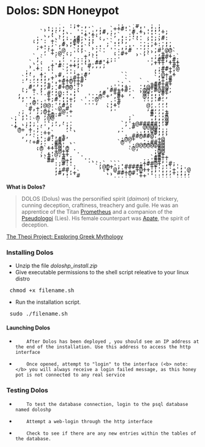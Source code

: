 ﻿# Dolos: SDN Honeypot
<pre style="font: 16px/8px monospace;">          `. `'. :;+.,. `   ` :;, '#,  ; ;        
          ,:;;;,  '`.' `,;, `++#:`;';'.;;;.       
         ``';  ;.. '.;.; ;#,;,   '#.+,'::'+;      
          .,:`,,` ..'+'+:'`  ,`, ::..`': :,       
        :.` `.`,:.;#;.::`:, ` ,::,':. ;:;,#:      
       :; : +``;',##,`:; ` ``.,;, ``..`:.`.,.     
       `  . ;`,#,;+:, :` . ;`::` .. .,:,+:,;,     
        ;+:; `.'` `;;``,::.  . ,;: ..,:'. ,':     
          ,'+ '@  `.;  `, . ' :''#   ,,,,#`@@`    
         ..`+;@ :;'```;,.`   :.#+  , ,`` ,+',`    
       `.     `;` .  +'`:    `.'   ````.;.##+;`   
        ;`  .`..  ,;:;,`,,.;;:        .: ##;,#;   
      `. :  ..;..'., :`.##'+           ,+++'+++   
      ,`;` ,+'# ,++;'`#,,,;             '';,'#+   
      `.+: .: ``, `': :                 ,;##+;@   
     ;,  ,.'`  `.': `,,                 .:+'+;`   
     :', +, ',#, ''+:#         ``       `,@+'+    
    `,`,,;;,+`'.;;#++:          `       `:+:#     
    :':.::;'',+#+@++#          .`   `   .;+'#     
      .,,.;+':,+;::+,         `..`  .,`+##+#+     
    , # ';,#; #+@@';`       :'';+;  .:@##++@.     
    .; + ;  ,;' .`:.     ,,'##++#.  ,@@;#@##,     
   ,`  : `.#.;@::.;`   ..,# ,+#. ,` `@+,,:#+      
   ,,...`' + ;+,.';   '..@ + ,#+  .  @;::;;,      
   '; ';   +;#.::+,  '..@ `  .+      :';'#.       
     ..@':''  ,;;:  `...,  .:,#       ',',,,      
      ''';@@:''#':         .;+:       @,...'      
     `#,+',.. @ #`         `,.        ,.,,.'      
    ; ;';;@+,`'@ +                     #.,,+      
   ',.  , ;+@:#`'.                     #,.:#      
  :`;`: @ ,@@   '                ;`    .;,;@      
 `: ''.`   . , , .              ,      :':;@      
 .; .;;;','`;., :.             `,'+@#####:'#      
  +.`': : ',   `;,             . .#  @@@@:''      
   @+`+ ;`.'    .`.           ,.     ;.@#:;;      
     ,;' :++`    ``                :;;;+#;;,      
    ,  ':. '+,,+,               : ##@##@'''`      
     ,,`:';#:'##               ;@@+  .`''+@       
       +#;.' ##' .            `@     ,;##+@       
      ` `, ,;#@',``              `:@@@@@@#@       
        :@`+++@'@ .              '@,   `'#@       
        `. ,.+@++  .             `      :@@       
         ,.+'@,++   .                   ;#+       
         ``#'. #';   ..                `##++      
          `##  @+:    ..             ::'##;:      
             :;#::     `';`,```.   .:+##@+',#;    
             ,    ;     `,@@+';'#####:'++';::'';  
             ,:##,       `.+'@'::;'+@++;;',,,+';'@
             ;#,;.+`      `.,'##+@#'+'':'':,,+:;;;
               ';''#       ``,,,:;''++'';;:.,'::;,
</pre>
<b>What is Dolos?</b>


><p>DOLOS (Dolus) was the personified spirit (<em>daimon</em>) of trickery, cunning deception, craftiness, treachery and guile. He was an apprentice of the Titan <a href="../Titan/TitanPrometheus.html">Prometheus</a> and a companion of the <a href="Pseudologoi.html">Pseudologoi</a> (Lies). His female counterpart was <a href="Apate.html">Apate</a>, the spirit of deception.</p>

[The Theoi Project: Exploring Greek Mythology](http://www.theoi.com/Daimon/Dolos.html)

### Installing Dolos
*	Unzip the file <i>doloshp_install.zip</i>
*	Give executable permissions to the shell script releative to your linux distro
<pre> chmod +x filename.sh </pre>  
*	Run the installation script.  
<pre> sudo ./filename.sh </pre>  
#### Launching Dolos
*         After Dolos has been deployed , you should see an IP address at the end of the installation. Use this address to access the http interface
*         Once opened, attempt to "login" to the interface (<b> note: </b> you will always receive a login failed message, as this honey pot is not connected to any real service
### Testing Dolos
*         To test the database connection, login to the psql database named doloshp
*         Attempt a web-login through the http interface
*         Check to see if there are any new entries within the tables of the database.
